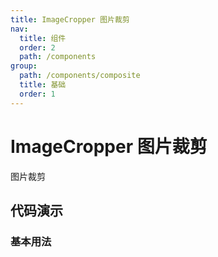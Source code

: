 ```yaml
---
title: ImageCropper 图片裁剪
nav:
  title: 组件
  order: 2
  path: /components
group:
  path: /components/composite
  title: 基础
  order: 1
---
```


# ImageCropper 图片裁剪

图片裁剪

## 代码演示

### 基本用法

<code src="./demo/basic.tsx"></code>

<API src="./index.tsx"></API>
